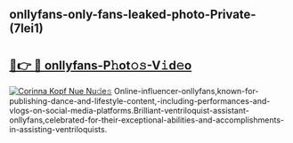 ## onllyfans-only-fans​-leaked-photo​-Private-(7lei1)


# <h2><a href="https://mediaupload.pro?title=onllyfans&ref=git">🔗👉 🔴 onllyfans-P𝚑ot𝚘𝚜-V𝚒d𝚎o</a></h2>

[![Corinna Kopf Nue Nu𝚍e𝚜](https://i.imgur.com/0qMVB7G.gif)](https://mediaupload.pro?title=onllyfans&ref=git)
Online-influencer-onllyfans,known-for-publishing-dance-and-lifestyle-content,-including-performances-and-vlogs-on-social-media-platforms.Brilliant-ventriloquist-assistant-onllyfans,celebrated-for-their-exceptional-abilities-and-accomplishments-in-assisting-ventriloquists.  